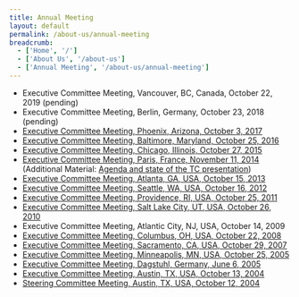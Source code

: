 ```yaml
---
title: Annual Meeting
layout: default
permalink: /about-us/annual-meeting
breadcrumb:
  - ['Home', '/']
  - ['About Us', '/about-us']
  - ['Annual Meeting', '/about-us/annual-meeting']
---
```


* Executive Committee Meeting, Vancouver, BC, Canada, October 22, 2019 (pending)
* Executive Committee Meeting, Berlin, Germany, October 23, 2018 (pending)
* [Executive Committee Meeting, Phoenix, Arizona, October 3, 2017](/annual-meeting/2017/minutes)
* [Executive Committee Meeting, Baltimore, Maryland, October 25, 2016](/annual-meeting/2016/minutes)
* [Executive Committee Meeting, Chicago, Illinois, October 27, 2015](/annual-meeting/2015/minutes)
* [Executive Committee Meeting, Paris, France, November 11, 2014](/attachments/exComMinutes/exComNotes112014.pdf) (Additional Material: [Agenda and state of the TC presentation](/attachments/exComMinutes/exComNotes112014-agenda.pdf))
* [Executive Committee Meeting, Atlanta, GA, USA, October 15, 2013](/attachments/exComMinutes/exComNotes102013.pdf)
* [Executive Committee Meeting, Seattle, WA, USA, October 16, 2012](/attachments/exComMinutes/exComNotes102012.pdf)
* [Executive Committee Meeting, Providence, RI, USA, October 25, 2011](/attachments/exComMinutes/exComNotes102011.pdf)
* [Executive Committee Meeting, Salt Lake City, UT, USA, October 26, 2010](/attachments/exComMinutes/exComNotes102010.pdf)
* Executive Committee Meeting, Atlantic City, NJ, USA, October 14, 2009
* [Executive Committee Meeting, Columbus, OH, USA, October 22, 2008](/attachments/exComMinutes/exComNotes102008.pdf)
* [Executive Committee Meeting, Sacramento, CA, USA, October 29, 2007](/attachments/exComMinutes/exComNotes102007.pdf)
* [Executive Committee Meeting, Minneapolis, MN, USA, October 25, 2005](/attachments/exComMinutes/exComNotes102005.pdf)
* [Executive Committee Meeting, Dagstuhl, Germany, June 6, 2005](/attachments/exComMinutes/exComNotes062005.pdf)
* [Executive Committee Meeting, Austin, TX, USA, October 13, 2004](/attachments/exComMinutes/exComNotes102004.pdf)
* [Steering Committee Meeting, Austin, TX, USA, October 12, 2004](/attachments/exComMinutes/steeringComNotes102004.pdf)
